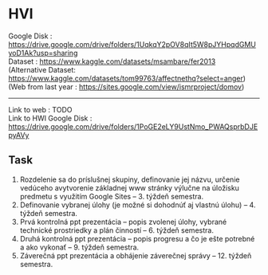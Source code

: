 # HVI

Google Disk : https://drive.google.com/drive/folders/1UqkqY2pOV8qIt5W8pJYHpqdGMUyoD1Ak?usp=sharing <br />
Dataset : https://www.kaggle.com/datasets/msambare/fer2013 <br />
(Alternative Dataset: https://www.kaggle.com/datasets/tom99763/affectnethq?select=anger) <br />
(Web from last year : https://sites.google.com/view/ismrproject/domov) <br />

-----
Link to web : TODO <br />
Link to HWI Google Disk : https://drive.google.com/drive/folders/1PoGE2eLY9UstNmo_PWAQsprbDJEpyAVy <br />

Task
-----

1. Rozdelenie sa do príslušnej skupiny, definovanie jej názvu, určenie vedúceho avytvorenie základnej www stránky výlučne na úložisku predmetu s využitím Google Sites – 3. týždeň semestra.
2. Definovanie vybranej úlohy (je možné si dohodnúť aj vlastnú úlohu) – 4. týždeň semestra.
3. Prvá kontrolná ppt prezentácia – popis zvolenej úlohy, vybrané technické prostriedky a plán činností – 6. týždeň semestra.
4. Druhá kontrolná ppt prezentácia – popis progresu a čo je ešte potrebné a ako vykonať – 9. týždeň semestra.
5. Záverečná ppt prezentácia a obhájenie záverečnej správy – 12. týždeň semestra.
